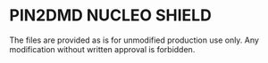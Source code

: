 # PIN2DMD NUCLEO SHIELD

The files are provided as is for unmodified production use only.
Any modification without written approval is forbidden.
